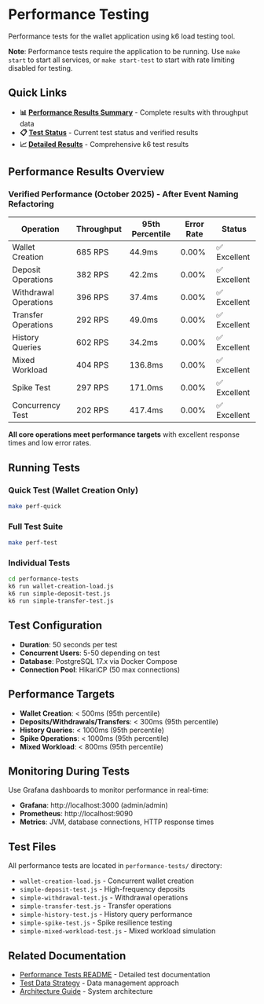 # Performance Testing

Performance tests for the wallet application using k6 load testing tool.

**Note**: Performance tests require the application to be running. Use `make start` to start all services, or `make start-test` to start with rate limiting disabled for testing.

## Quick Links

- **📊 [Performance Results Summary](../../performance-tests/results/summary.md)** - Complete results with throughput
  data
- **📋 [Test Status](../../performance-tests/CURRENT_STATUS.md)** - Current test status and verified results
- **📈 [Detailed Results](../../performance-tests/k6-performance-test-results.md)** - Comprehensive k6 test results

## Performance Results Overview

### Verified Performance (October 2025) - After Event Naming Refactoring

| Operation             | Throughput | 95th Percentile | Error Rate | Status      |
|-----------------------|------------|-----------------|------------|-------------|
| Wallet Creation       | 685 RPS    | 44.9ms          | 0.00%      | ✅ Excellent |
| Deposit Operations    | 382 RPS    | 42.2ms          | 0.00%      | ✅ Excellent |
| Withdrawal Operations | 396 RPS    | 37.4ms          | 0.00%      | ✅ Excellent |
| Transfer Operations   | 292 RPS    | 49.0ms          | 0.00%      | ✅ Excellent |
| History Queries       | 602 RPS    | 34.2ms          | 0.00%      | ✅ Excellent |
| Mixed Workload        | 404 RPS    | 136.8ms         | 0.00%      | ✅ Excellent |
| Spike Test            | 297 RPS    | 171.0ms         | 0.00%      | ✅ Excellent |
| Concurrency Test      | 202 RPS    | 417.4ms         | 0.00%      | ✅ Excellent |

**All core operations meet performance targets** with excellent response times and low error rates.

## Running Tests

### Quick Test (Wallet Creation Only)

```bash
make perf-quick
```

### Full Test Suite

```bash
make perf-test
```

### Individual Tests

```bash
cd performance-tests
k6 run wallet-creation-load.js
k6 run simple-deposit-test.js
k6 run simple-transfer-test.js
```

## Test Configuration

- **Duration**: 50 seconds per test
- **Concurrent Users**: 5-50 depending on test
- **Database**: PostgreSQL 17.x via Docker Compose
- **Connection Pool**: HikariCP (50 max connections)

## Performance Targets

- **Wallet Creation**: < 500ms (95th percentile)
- **Deposits/Withdrawals/Transfers**: < 300ms (95th percentile)
- **History Queries**: < 1000ms (95th percentile)
- **Spike Operations**: < 1000ms (95th percentile)
- **Mixed Workload**: < 800ms (95th percentile)

## Monitoring During Tests

Use Grafana dashboards to monitor performance in real-time:

- **Grafana**: http://localhost:3000 (admin/admin)
- **Prometheus**: http://localhost:9090
- **Metrics**: JVM, database connections, HTTP response times

## Test Files

All performance tests are located in `performance-tests/` directory:

- `wallet-creation-load.js` - Concurrent wallet creation
- `simple-deposit-test.js` - High-frequency deposits
- `simple-withdrawal-test.js` - Withdrawal operations
- `simple-transfer-test.js` - Transfer operations
- `simple-history-test.js` - History query performance
- `simple-spike-test.js` - Spike resilience testing
- `simple-mixed-workload-test.js` - Mixed workload simulation

## Related Documentation

- [Performance Tests README](../../performance-tests/README.md) - Detailed test documentation
- [Test Data Strategy](../../performance-tests/test-data-strategy.md) - Data management approach
- [Architecture Guide](../architecture/README.md) - System architecture